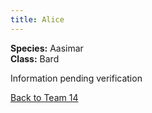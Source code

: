 ```yaml
---
title: Alice
---
```


**Species:** Aasimar  
**Class:** Bard  

Information pending verification

[Back to Team 14](./team_14.md)